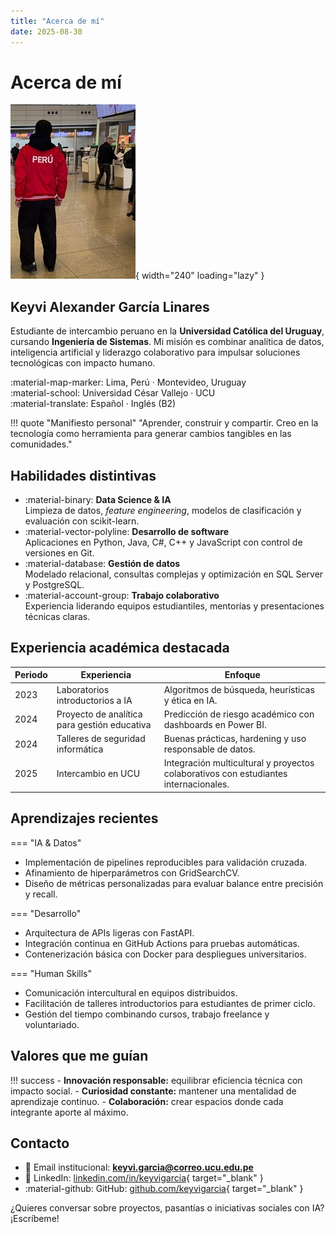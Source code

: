 ```yaml
---
title: "Acerca de mí"
date: 2025-08-30
---
```


# Acerca de mí

<div class="grid" markdown>

<div markdown>

![Perfil](assets/profile3.jpg){ width="240" loading="lazy" }

</div>

<div markdown>

## Keyvi Alexander García Linares

Estudiante de intercambio peruano en la **Universidad Católica del Uruguay**, cursando **Ingeniería de Sistemas**. Mi misión es combinar analítica de datos, inteligencia artificial y liderazgo colaborativo para impulsar soluciones tecnológicas con impacto humano.

:material-map-marker: Lima, Perú · Montevideo, Uruguay  
:material-school: Universidad César Vallejo · UCU  
:material-translate: Español · Inglés (B2)

</div>

</div>

!!! quote "Manifiesto personal"
    "Aprender, construir y compartir. Creo en la tecnología como herramienta para generar cambios tangibles en las comunidades."

## Habilidades distintivas

<div class="grid cards" markdown>

-   :material-binary: **Data Science & IA**  
    Limpieza de datos, *feature engineering*, modelos de clasificación y evaluación con scikit-learn.
-   :material-vector-polyline: **Desarrollo de software**  
    Aplicaciones en Python, Java, C#, C++ y JavaScript con control de versiones en Git.
-   :material-database: **Gestión de datos**  
    Modelado relacional, consultas complejas y optimización en SQL Server y PostgreSQL.
-   :material-account-group: **Trabajo colaborativo**  
    Experiencia liderando equipos estudiantiles, mentorías y presentaciones técnicas claras.

</div>

## Experiencia académica destacada

| Periodo | Experiencia | Enfoque |
|---------|-------------|---------|
| 2023 | Laboratorios introductorios a IA | Algoritmos de búsqueda, heurísticas y ética en IA. |
| 2024 | Proyecto de analítica para gestión educativa | Predicción de riesgo académico con dashboards en Power BI. |
| 2024 | Talleres de seguridad informática | Buenas prácticas, hardening y uso responsable de datos. |
| 2025 | Intercambio en UCU | Integración multicultural y proyectos colaborativos con estudiantes internacionales. |

## Aprendizajes recientes

=== "IA & Datos"

- Implementación de pipelines reproducibles para validación cruzada.
- Afinamiento de hiperparámetros con GridSearchCV.
- Diseño de métricas personalizadas para evaluar balance entre precisión y recall.

=== "Desarrollo"

- Arquitectura de APIs ligeras con FastAPI.
- Integración continua en GitHub Actions para pruebas automáticas.
- Contenerización básica con Docker para despliegues universitarios.

=== "Human Skills"

- Comunicación intercultural en equipos distribuidos.
- Facilitación de talleres introductorios para estudiantes de primer ciclo.
- Gestión del tiempo combinando cursos, trabajo freelance y voluntariado.

## Valores que me guían

!!! success
    - **Innovación responsable:** equilibrar eficiencia técnica con impacto social.
    - **Curiosidad constante:** mantener una mentalidad de aprendizaje continuo.
    - **Colaboración:** crear espacios donde cada integrante aporte al máximo.

## Contacto

- 📧 Email institucional: **keyvi.garcia@correo.ucu.edu.pe**
- 💼 LinkedIn: [linkedin.com/in/keyvigarcia](https://www.linkedin.com/in/keyvigarcia/){ target="_blank" }
- :material-github: GitHub: [github.com/keyvigarcia](https://github.com/keyvigarcia){ target="_blank" }

¿Quieres conversar sobre proyectos, pasantías o iniciativas sociales con IA? ¡Escríbeme!

